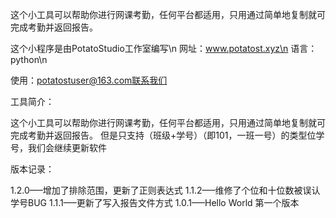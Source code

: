 这个小工具可以帮助你进行网课考勤，任何平台都适用，只用通过简单地复制就可完成考勤并返回报告。

这个小程序是由PotatoStudio工作室编写\n
网址：www.potatost.xyz\n
语言：python\n

使用：potatostuser@163.com联系我们


工具简介：

这个小工具可以帮助你进行网课考勤，任何平台都适用，只用通过简单地复制就可完成考勤并返回报告。
但是只支持（班级+学号）（即101，一班一号）的类型位学号，我们会继续更新软件


版本记录：

1.2.0—–增加了排除范围，更新了正则表达式
1.1.2—–维修了个位和十位数被误认学号BUG
1.1.1—–更新了写入报告文件方式
1.0.1—–Hello World 第一个版本
